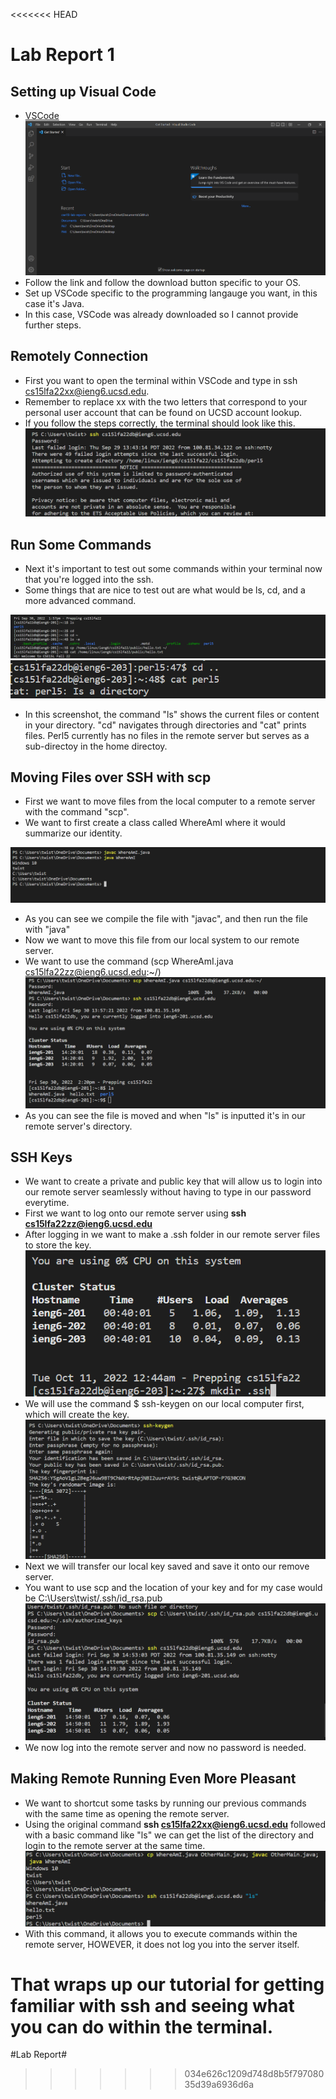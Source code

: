 <<<<<<< HEAD
# Lab Report 1 #
## Setting up Visual Code ##

* [VSCode](https://code.visualstudio.com/download)
![Image](vscode.png)
* Follow the link and follow the download button specific to your OS.
* Set up VSCode specific to the programming langauge you want, in this case it's Java.
* In this case, VSCode was already downloaded so I cannot provide further steps.

## Remotely Connection ##
* First you want to open the terminal within VSCode and type in ssh cs15lfa22xx@ieng6.ucsd.edu.
* Remember to replace xx with the two letters that correspond to your personal user account that can be found on UCSD account lookup.
* If you follow the steps correctly, the terminal should look like this.
    ![Image](login.png)

## Run Some Commands ##
* Next it's important to test out some commands within your terminal now that you're logged into the ssh.
* Some things that are nice to test out are what would be ls, cd, and a more advanced command.


![Image](commands.png)
![Image](perl5.png)
* In this screenshot, the command "ls" shows the current files or content in your directory. "cd" navigates through directories and "cat" prints files. Perl5 currently has no files in the remote server but serves as a sub-directoy in the home directoy.

## Moving Files over SSH with scp ##
* First we want to move files from the local computer to a remote server with the command "scp".
* We want to first create a class called WhereAmI where it would summarize our identity.

![Image](whereamI.png)
* As you can see we compile the file with "javac", and then run the file with "java"
* Now we want to move this file from our local system to our remote server.
* We want to use the command (scp WhereAmI.java cs15lfa22zz@ieng6.ucsd.edu:~/)
![Image](scp.png)
* As you can see the file is moved and when "ls" is inputted it's in our remote server's directory.

## SSH Keys ##
* We want to create a private and public key that will allow us to login into our remote server seamlessly without having to type in our password everytime.
* First we want to log onto our remote server using **ssh cs15lfa22zz@ieng6.ucsd.edu**
* After logging in we want to make a .ssh folder in our remote server files to store the key.
![Image](ssh_folder.png)
* We will use the command $ ssh-keygen on our local computer first, which will create the key.
![Image](ssh-key].png)
* Next we will transfer our local key saved and save it onto our remove server.
* You want to use scp and the location of your key and for my case would be C:\Users\twist/.ssh/id_rsa.pub
![Image](ssh.png)
* We now log into the remote server and now no password is needed.


## Making Remote Running Even More Pleasant ##
* We want to shortcut some tasks by running our previous commands with the same time as opening the remote server.
* Using the original command **ssh cs15lfa22xx@ieng6.ucsd.edu** followed with a basic command like "ls" we can get the list of the directory and login to the remote server at the same time.
![Image](more_commands.png)
* With this command, it allows you to execute commands within the remote server, HOWEVER, it does not log you into the server itself.   

**That wraps up our tutorial for getting familiar with ssh and seeing what you can do within the terminal.**
=======
#Lab Report#
>>>>>>> 034e626c1209d748d8b5f79708035d39a6936d6a
